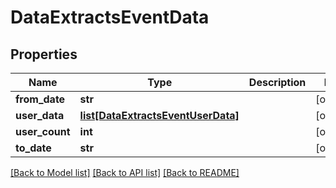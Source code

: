 # DataExtractsEventData

## Properties
Name | Type | Description | Notes
------------ | ------------- | ------------- | -------------
**from_date** | **str** |  | [optional] 
**user_data** | [**list[DataExtractsEventUserData]**](DataExtractsEventUserData.md) |  | [optional] 
**user_count** | **int** |  | [optional] 
**to_date** | **str** |  | [optional] 

[[Back to Model list]](../README.md#documentation-for-models) [[Back to API list]](../README.md#documentation-for-api-endpoints) [[Back to README]](../README.md)


